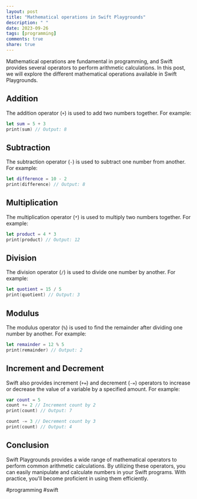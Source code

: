 ```yaml
---
layout: post
title: "Mathematical operations in Swift Playgrounds"
description: " "
date: 2023-09-26
tags: [programming]
comments: true
share: true
---
```


Mathematical operations are fundamental in programming, and Swift provides several operators to perform arithmetic calculations. In this post, we will explore the different mathematical operations available in Swift Playgrounds.

## Addition

The addition operator (`+`) is used to add two numbers together. For example:

```swift
let sum = 5 + 3
print(sum) // Output: 8
```

## Subtraction

The subtraction operator (`-`) is used to subtract one number from another. For example:

```swift
let difference = 10 - 2
print(difference) // Output: 8
```

## Multiplication

The multiplication operator (`*`) is used to multiply two numbers together. For example:

```swift
let product = 4 * 3
print(product) // Output: 12
```

## Division

The division operator (`/`) is used to divide one number by another. For example:

```swift
let quotient = 15 / 5
print(quotient) // Output: 3
```

## Modulus

The modulus operator (`%`) is used to find the remainder after dividing one number by another. For example:

```swift
let remainder = 12 % 5
print(remainder) // Output: 2
```

## Increment and Decrement

Swift also provides increment (`+=`) and decrement (`-=`) operators to increase or decrease the value of a variable by a specified amount. For example:

```swift
var count = 5
count += 2 // Increment count by 2
print(count) // Output: 7

count -= 3 // Decrement count by 3
print(count) // Output: 4
```

## Conclusion

Swift Playgrounds provides a wide range of mathematical operators to perform common arithmetic calculations. By utilizing these operators, you can easily manipulate and calculate numbers in your Swift programs. With practice, you'll become proficient in using them efficiently.

#programming #swift